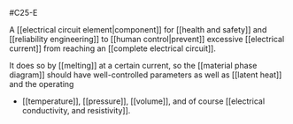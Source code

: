 #C25-E 

A [[electrical circuit element|component]] for [[health and safety]] and [[reliability engineering]] to [[human control|prevent]] excessive [[electrical current]] from reaching an [[complete electrical circuit]].

It does so by [[melting]] at a certain current, so the [[material phase diagram]] should have well-controlled parameters as well as [[latent heat]] and the operating 

- [[temperature]], [[pressure]], [[volume]], and of course [[electrical conductivity, and resistivity]].